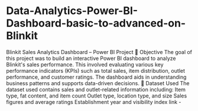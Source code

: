 # Data-Analytics-Power-BI-Dashboard-basic-to-advanced-on-Blinkit
 Blinkit Sales Analytics Dashboard – Power BI Project
🧩 Objective
The goal of this project was to build an interactive Power BI dashboard to analyze Blinkit's sales performance. This involved evaluating various key performance indicators (KPIs) such as total sales, item distribution, outlet performance, and customer ratings. The dashboard aids in understanding business patterns and supports data-driven decisions.
📂 Dataset Used
The dataset used contains sales and outlet-related information including:
Item type, fat content, and item count
Outlet type, location type, and size
Sales figures and average ratings
Establishment year and visibility index
link - 
